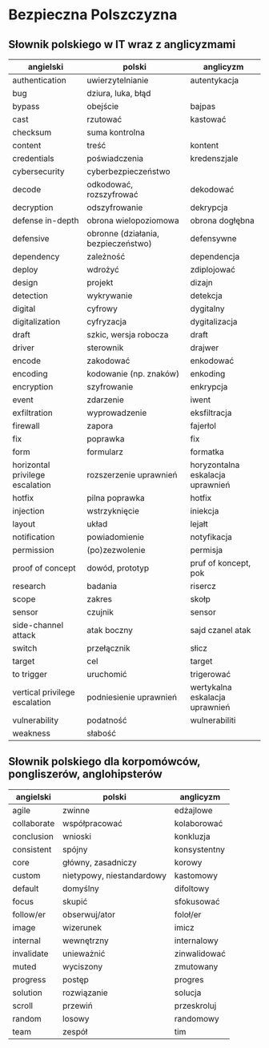 # Bezpieczna Polszczyzna
## Słownik polskiego w IT wraz z anglicyzmami
|angielski|polski|anglicyzm|
|-|-|-|
|authentication|uwierzytelnianie|autentykacja|
|bug|dziura, luka, błąd||
|bypass|obejście|bajpas|
|cast|rzutować|kastować|
|checksum|suma kontrolna||
|content|treść|kontent|
|credentials|poświadczenia|kredenszjale|
|cybersecurity|cyberbezpieczeństwo||
|decode|odkodować, rozszyfrować|dekodować|
|decryption|odszyfrowanie|dekrypcja|
|defense in-depth|obrona wielopoziomowa|obrona dogłębna|
|defensive|obronne (działania, bezpieczeństwo)|defensywne|
|dependency|zależność|dependencja|
|deploy|wdrożyć|zdiplojować|
|design|projekt|dizajn|
|detection|wykrywanie|detekcja|
|digital|cyfrowy|dygitalny|
|digitalization|cyfryzacja|dygitalizacja|
|draft|szkic, wersja robocza|draft|
|driver|sterownik|drajwer|
|encode|zakodować|enkodować|
|encoding|kodowanie (np. znaków)|enkoding|
|encryption|szyfrowanie|enkrypcja|
|event|zdarzenie|iwent|
|exfiltration|wyprowadzenie|eksfiltracja|
|firewall|zapora|fajerłol|
|fix|poprawka|fix|
|form|formularz|formatka|
|horizontal privilege escalation|rozszerzenie uprawnień|horyzontalna eskalacja uprawnień|
|hotfix|pilna poprawka|hotfix|
|injection|wstrzyknięcie|iniekcja|
|layout|układ|lejałt|
|notification|powiadomienie|notyfikacja|
|permission|(po)zezwolenie|permisja|
|proof of concept|dowód, prototyp|pruf of koncept, pok|
|research|badania|risercz|
|scope|zakres|skołp|
|sensor|czujnik|sensor|
|side-channel attack|atak boczny|sajd czanel atak|
|switch|przełącznik|słicz|
|target|cel|target|
|to trigger|uruchomić|trigerować|
|vertical privilege escalation|podniesienie uprawnień|wertykalna eskalacja uprawnień|
|vulnerability|podatność|wulnerabiliti|
|weakness|słabość||
## Słownik polskiego dla korpomówców, pongliszerów, anglohipsterów
|angielski|polski|anglicyzm|
|-|-|-|
|agile|zwinne|edżajlowe|
|collaborate|współpracować|kolaborować|
|conclusion|wnioski|konkluzja|
|consistent|spójny|konsystentny|
|core|główny, zasadniczy|korowy|
|custom|nietypowy, niestandardowy|kastomowy|
|default|domyślny|difoltowy|
|focus|skupić|sfokusować|
|follow/er|obserwuj/ator|foloł/er|
|image|wizerunek|imicz|
|internal|wewnętrzny|internalowy|
|invalidate|unieważnić|zinwalidować|
|muted|wyciszony|zmutowany|
|progress|postęp|progres|
|solution|rozwiązanie|solucja|
|scroll|przewiń|przeskroluj|
|random|losowy|randomowy|
|team|zespół|tim|
